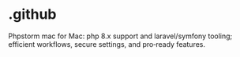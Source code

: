 # .github
Phpstorm mac for Mac: php 8.x support and laravel/symfony tooling; efficient workflows, secure settings, and pro‑ready features.

